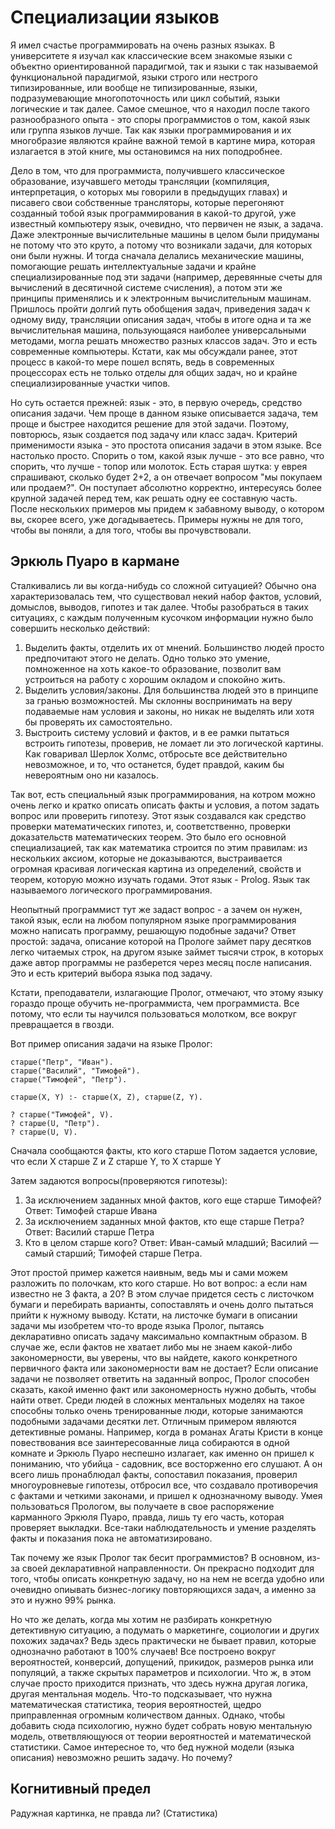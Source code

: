 # Специализации языков
Я имел счастье программировать на очень разных языках. В университете я изучал как классические всем знакомые языки с объектно ориентированной парадигмой, так и языки с так называемой функциональной парадигмой, языки строго или нестрого типизированные, или вообще не типизированные, языки, подразумевающие многопоточность или цикл событий, языки логические и так далее. Самое смешное, что я находил после такого разнообразного опыта - это споры программистов о том, какой язык или группа языков лучше. Так как языки программирования и их многобразие являются крайне важной темой в картине мира, которая излагается в этой книге, мы остановимся на них поподробнее.

Дело в том, что для программиста, получившего классическое образование, изучавшего методы трансляции (компиляция, интерпретация, о которых мы говорили в предыдущих главах) и писавего свои собственные трансляторы, которые перегоняют созданный тобой язык программирования в какой-то другой, уже известный компьютеру язык, очевидно, что первичен не язык, а задача. Даже электронные вычислительные машины в целом были придуманы не потому что это круто, а потому что возникали задачи, для которых они были нужны. И тогда сначала делались механические машины, помогающие решать интеллектуальные задачи и крайне специализированные под эти задачи (например, деревянные счеты для вычислений в десятичной системе счисления), а потом эти же принципы применялись и к электронным вычислительным машинам. Пришлось пройти долгий путь обобщения задач, приведения задач к одному виду, трансляции описания задач, чтобы в итоге одна и та же вычислительная машина, пользующаяся наиболее универсальными методами, могла решать множество разных классов задач. Это и есть современные компьютеры. Кстати, как мы обсуждали ранее, этот процесс в какой-то мере пошел вспять, ведь в современных процессорах есть не только отделы для общих задач, но и крайне специализированные участки чипов.

Но суть остается прежней: язык - это, в первую очередь, средство описания задачи. Чем проще в данном языке описывается задача, тем проще и быстрее находится решение для этой задачи. Поэтому, повторюсь, язык создается под задачу или класс задач. Критерий применимости языка - это простота описания задачи в этом языке. Все настолько просто. Спорить о том, какой язык лучше - это все равно, что спорить, что лучше - топор или молоток. Есть старая шутка: у еврея спрашивают, сколько будет 2+2, а он отвечает вопросом "мы покупаем или продаем?". Он поступает абсолютно корректно, интересуясь более крупной задачей перед тем, как решать одну ее составную часть. После нескольких примеров мы придем к забавному выводу, о котором вы, скорее всего, уже догадываетесь. Примеры нужны не для того, чтобы вы поняли, а для того, чтобы вы прочувствовали.

## Эркюль Пуаро в кармане
Сталкивались ли вы когда-нибудь со сложной ситуацией? Обычно она характеризовалась тем, что существовал некий набор фактов, условий, домыслов, выводов, гипотез и так далее. Чтобы разобраться в таких ситуациях, с каждым полученным кусочком информации нужно было совершить несколько действий:
1. Выделить факты, отделить их от мнений. Большинство людей просто предпочитают этого не делать. Одно только это умение, помноженное на хоть какое-то образование, позволит вам устроиться на работу с хорошим окладом и спокойно жить.
2. Выделить условия/законы. Для большинства людей это в принципе за гранью возможностей. Мы склонны воспринимать на веру подаваемые нам условия и законы, но никак не выделять или хотя бы проверять их самостоятельно.
3. Выстроить систему условий и фактов, и в ее рамки пытаться встроить гипотезы, проверив, не ломает ли это логической картины. Как говаривал Шерлок Холмс, отбросьте все действительно невозможное, и то, что останется, будет правдой, каким бы невероятным оно ни казалось.

Так вот, есть специальный язык программирования, на котром можно очень легко и кратко описать описать факты и условия, а потом задать вопрос или проверить гипотезу. Этот язык создавался как средство проверки математических гипотез, и, соответственно, проверки доказательств математических теорем. Это было его основной специализацией, так как математика строится по этим правилам: из нескольких аксиом, которые не доказываются, выстраивается огромная красивая логическая картина из определений, свойств и теорем, которую можно изучать годами.
Этот язык - Prolog. Язык так называемого логического программирования. 

Неопытный программист тут же задаст вопрос - а зачем он нужен, такой язык, если на любом популярном языке программирования можно написать программу, решающую подобные задачи? Ответ простой: задача, описание которой на Прологе займет пару десятков легко читаемых строк, на другом языке займет тысячи строк, в которых даже автор программы не разберется через месяц после написания. Это и есть критерий выбора языка под задачу.

Кстати, преподаватели, излагающие Пролог, отмечают, что этому языку гораздо проще обучить не-программиста, чем программиста. Все потому, что если ты научился пользоваться молотком, все вокруг превращается в гвозди.

Вот пример описания задачи на языке Пролог:
```
старше("Петр", "Иван"). 
старше("Василий", "Тимофей"). 
старше("Тимофей", "Петр").

старше(X, Y) :- старше(X, Z), старше(Z, Y).

? старше("Тимофей", V).
? старше(U, "Петр").
? старше(U, V).
```
Сначала сообщаются факты, кто кого старше
Потом задается условие, что если X старше Z и Z старше Y, то X старше Y

Затем задаются вопросы(проверяются гипотезы):
1. За исключением заданных мной фактов, кого еще старше Тимофей? Ответ: Тимофей старше Ивана
2. За исключением заданных мной фактов, кто еще старше Петра? Ответ: Василий старше Петра
3. Кто в целом старше кого? Ответ: Иван-самый младший; Василий — самый старший; Тимофей старше Петра.

Этот простой пример кажется наивным, ведь мы и сами можем разложить по полочкам, кто кого старше. Но вот вопрос: а если нам известно не 3 факта, а 20? В этом случае придется сесть с листочком бумаги и перебирать варианты, сопоставлять и очень долго пытаться прийти к нужному выводу. Кстати, на листочке бумаги в описании задачи мы изобретем что-то вроде языка Пролог, пытаясь декларативно описать задачу максимально компактным образом. В случае же, если фактов не хватает либо мы не знаем какой-либо закономерности, вы уверены, что вы найдете, какого конкретного первичного факта или закономерности вам не достает? Если описание задачи не позволяет ответить на заданный вопрос, Пролог способен сказать, какой именно факт или закономерность нужно добыть, чтобы найти ответ. Среди людей в сложных ментальных моделях на такое способны только очень тренированные люди, которые занимаются подобными задачами десятки лет. Отличным примером являются детективные романы. Например, когда в романах Агаты Кристи в конце повествования все заинтересованные лица собираются в одной комнате и Эркюль Пуаро неспешно излагает, как именно он пришел к пониманию, что убийца - садовник, все восторженно его слушают. А он всего лишь пронаблюдал факты, сопоставил показания, проверил многоуровневые гипотезы, отбросил все, что создавало противоречия с фактами и четкими законами, и пришел к однозначному выводу. Умея пользоваться Прологом, вы получаете в свое распоряжение карманного Эркюля Пуаро, правда, лишь ту его часть, которая проверяет выкладки. Все-таки наблюдательность и умение разделять факты и показания пока не автоматизировано.

Так почему же язык Пролог так бесит программистов? В основном, из-за своей декларативной направленности. Он прекрасно подходит для того, чтобы описать конкретную задачу, но на нем не всегда удобно или очевидно опиывать бизнес-логику повторяющихся задач, а именно за это и нужно 99% рынка.

Но что же делать, когда мы хотим не разбирать конкретную детективную ситуацию, а подумать о маркетинге, социологии и других похожих задачах? Ведь здесь практически не бывает правил, которые однозначно работают в 100% случаев! Все построено вокруг вероятностей, конверсий, допущений, прикидок, размеров рынка или популяций, а также скрытых параметров и психологии. Что ж, в этом случае просто приходится признать, что здесь нужна другая логика, другая ментальная модель. Что-то подсказывает, что нужна математическая статистика, теория вероятностей, щедро приправленная огромным количеством данных. Однако, чтобы добавить сюда психологию, нужно будет собрать новую ментальную модель, ответвляющуюся от теории вероятностей и математической статистики. Самое интересное то, что бед нужной модели (языка описания) невозможно решить задачу. Но почему?

## Когнитивный предел




Радужная картинка, не правда ли? (Статистика)